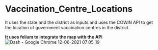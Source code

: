# Vaccination_Centre_Locations
It uses the state and the district as inputs and uses the COWIN API to get the location of government vaccination centres in the district. 

**It uses folium to integrate the map with the API**
![Dash - Google Chrome 12-06-2021 07_05_19](https://user-images.githubusercontent.com/52347410/121761345-c94aaf00-cb4c-11eb-9e40-9a82d24abe6f.png)

